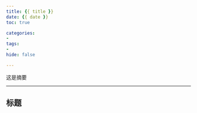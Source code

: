 ```yaml
---
title: {{ title }}
date: {{ date }}
toc: true 

categories:
-
tags:
-
hide: false

---
```


这是摘要
<!-- more -->

------



## 标题

